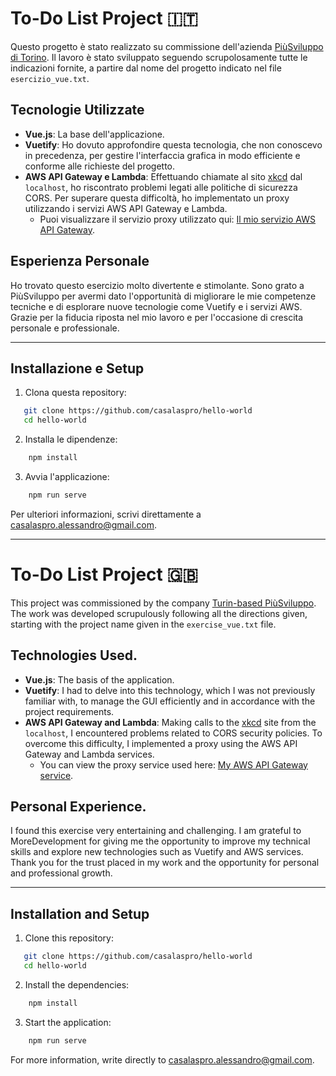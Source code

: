 # To-Do List Project :it:

Questo progetto è stato realizzato su commissione dell'azienda [PiùSviluppo di Torino](https://www.piusviluppo.it/). Il lavoro è stato sviluppato seguendo scrupolosamente tutte le indicazioni fornite, a partire dal nome del progetto indicato nel file `esercizio_vue.txt`.

## Tecnologie Utilizzate

- **Vue.js**: La base dell'applicazione.
- **Vuetify**: Ho dovuto approfondire questa tecnologia, che non conoscevo in precedenza, per gestire l'interfaccia grafica in modo efficiente e conforme alle richieste del progetto.
- **AWS API Gateway e Lambda**: Effettuando chiamate al sito [xkcd](https://xkcd.com/json.html) dal `localhost`, ho riscontrato problemi legati alle politiche di sicurezza CORS. Per superare questa difficoltà, ho implementato un proxy utilizzando i servizi AWS API Gateway e Lambda. 
  - Puoi visualizzare il servizio proxy utilizzato qui: [Il mio servizio AWS API Gateway](https://0j2q04041h.execute-api.eu-west-3.amazonaws.com/dev/?page=614).

## Esperienza Personale

Ho trovato questo esercizio molto divertente e stimolante. Sono grato a PiùSviluppo per avermi dato l'opportunità di migliorare le mie competenze tecniche e di esplorare nuove tecnologie come Vuetify e i servizi AWS. Grazie per la fiducia riposta nel mio lavoro e per l'occasione di crescita personale e professionale.

---

## Installazione e Setup

1. Clona questa repository:
```bash
   git clone https://github.com/casalaspro/hello-world
   cd hello-world
```

2. Installa le dipendenze:
```bash
    npm install
```

3. Avvia l'applicazione:
```bash
    npm run serve
```


Per ulteriori informazioni, scrivi direttamente a [casalaspro.alessandro@gmail.com](mailto:casalaspro.alessandro@gmail.com).

<hr>

# To-Do List Project :uk:

This project was commissioned by the company [Turin-based PiùSviluppo](https://www.piusviluppo.it/). The work was developed scrupulously following all the directions given, starting with the project name given in the `exercise_vue.txt` file.

## Technologies Used.

- **Vue.js**: The basis of the application.
- **Vuetify**: I had to delve into this technology, which I was not previously familiar with, to manage the GUI efficiently and in accordance with the project requirements.
- **AWS API Gateway and Lambda**: Making calls to the [xkcd](https://xkcd.com/json.html) site from the `localhost`, I encountered problems related to CORS security policies. To overcome this difficulty, I implemented a proxy using the AWS API Gateway and Lambda services. 
  - You can view the proxy service used here: [My AWS API Gateway service](https://0j2q04041h.execute-api.eu-west-3.amazonaws.com/dev/?page=614).

## Personal Experience.

I found this exercise very entertaining and challenging. I am grateful to MoreDevelopment for giving me the opportunity to improve my technical skills and explore new technologies such as Vuetify and AWS services. Thank you for the trust placed in my work and the opportunity for personal and professional growth.

---

## Installation and Setup
1. Clone this repository:
```bash
   git clone https://github.com/casalaspro/hello-world
   cd hello-world
```
2. Install the dependencies:
```bash
    npm install
```
3. Start the application:
```bash
    npm run serve
```

For more information, write directly to [casalaspro.alessandro@gmail.com](mailto:casalaspro.alessandro@gmail.com).
